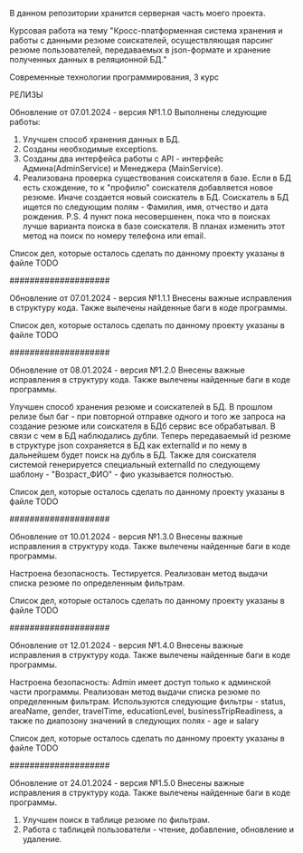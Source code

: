 В данном репозитории хранится серверная часть моего проекта.

Курсовая работа на тему "Кросс-платформенная система хранения и работы с данными резюме соискателей, осуществляющая парсинг резюме пользователей, передаваемых в json-формате и хранение полученных данных в реляционной БД."

Современные технологии программирования, 3 курс

РЕЛИЗЫ

Обновление от 07.01.2024 - версия №1.1.0
Выполнены следующие работы:
1) Улучшен способ хранения данных в БД.
2) Созданы необходимые exceptions.
3) Созданы два интерфейса работы с API - интерфейс Админа(AdminService) и Менеджера (MainService).
4) Реализована проверка существования соискателя в базе. Если в БД есть схождение, то к "профилю" соискателя добавляется новое резюме. Иначе создается новый соискатель в БД.
   Соискатель в БД ищется по следующим полям - Фамилия, имя, отчество и дата рождения.
   P.S. 4 пункт пока несовершенен, пока что в поисках лучше варианта поиска в базе соискателя. В планах изменить этот метод на поиск по номеру телефона или email.

Список дел, которые осталось сделать по данному проекту указаны в файле TODO

####################

Обновление от 07.01.2024 - версия №1.1.1
Внесены важные исправления в структуру кода. Также вылечены найденные баги в коде программы.

Список дел, которые осталось сделать по данному проекту указаны в файле TODO

####################

Обновление от 08.01.2024 - версия №1.2.0
Внесены важные исправления в структуру кода. Также вылечены найденные баги в коде программы.

Улучшен способ хранения резюме и соискателей в БД. В прошлом релизе был баг - при повторной отправке одного и того же запроса на создание резюме или соискателя в БДб сервис все обрабатывал. В связи с чем в БД наблюдались дубли.
Теперь передаваемый id резюме в структуре json сохраняется в БД как externalId и по нему в дальнейшем будет поиск на дубль в БД. Также для соискателя системой генерируется специальный externalId по следующему шаблону - "Возраст_ФИО" - фио указывается полностью.

Список дел, которые осталось сделать по данному проекту указаны в файле TODO

####################

Обновление от 10.01.2024 - версия №1.3.0
Внесены важные исправления в структуру кода. Также вылечены найденные баги в коде программы.

Настроена безопасность. Тестируется.
Реализован метод выдачи списка резюме по определенным фильтрам.

Список дел, которые осталось сделать по данному проекту указаны в файле TODO

####################

Обновление от 12.01.2024 - версия №1.4.0
Внесены важные исправления в структуру кода. Также вылечены найденные баги в коде программы.

Настроена безопасность: Admin имеет доступ только к админской части программы.
Реализован метод выдачи списка резюме по определенным фильтрам. Используются следующие фильтры - status, areaName, gender, travelTime, educationLevel, businessTripReadiness, а также по диапозону значений в следующих полях - age и salary

Список дел, которые осталось сделать по данному проекту указаны в файле TODO

####################

Обновление от 24.01.2024 - версия №1.5.0
Внесены важные исправления в структуру кода. Также вылечены найденные баги в коде программы.
1) Улучшен поиск в таблице резюме по фильтрам.
2) Работа с таблицей пользователи - чтение, добавление, обновление и удаление.
